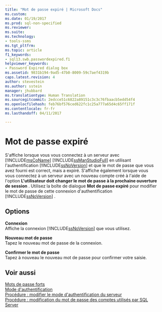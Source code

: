 ```yaml
---
title: "Mot de passe expiré | Microsoft Docs"
ms.custom: 
ms.date: 01/19/2017
ms.prod: sql-non-specified
ms.reviewer: 
ms.suite: 
ms.technology:
- tools-ssms
ms.tgt_pltfrm: 
ms.topic: article
f1_keywords:
- sql13.swb.passwordexpired.f1
helpviewer_keywords:
- Password Expired dialog box
ms.assetid: 9831b194-9ad5-47b0-8009-59c7aef4319b
caps.latest.revision: 4
author: stevestein
ms.author: sstein
manager: jhubbard
ms.translationtype: Human Translation
ms.sourcegitcommit: 2edcce51c6822a89151c3c3c76fbaacb5edd54f4
ms.openlocfilehash: feb76bf576ced622fc1c25a777a65d4c65ff171f
ms.contentlocale: fr-fr
ms.lasthandoff: 04/11/2017

---
```

# <a name="password-expired"></a>Mot de passe expiré
S'affiche lorsque vous vous connectez à un serveur avec [!INCLUDE[msCoName](../../includes/msconame_md.md)] [!INCLUDE[ssManStudioFull](../../includes/ssmanstudiofull_md.md)] en utilisant l'authentification [!INCLUDE[ssNoVersion](../../includes/ssnoversion_md.md)] et que le mot de passe que vous avez fourni est correct, mais a expiré. S'affiche également lorsque vous vous connectez à un serveur avec un nouveau compte créé à l'aide de l'option **L'utilisateur doit changer le mot de passe à la prochaine ouverture de session** . Utilisez la boîte de dialogue **Mot de passe expiré** pour modifier le mot de passe de cette connexion d'authentification [!INCLUDE[ssNoVersion](../../includes/ssnoversion_md.md)] .  
  
## <a name="options"></a>Options  
**Connexion**  
Affiche la connexion [!INCLUDE[ssNoVersion](../../includes/ssnoversion_md.md)] que vous utilisez.  
  
**Nouveau mot de passe**  
Tapez le nouveau mot de passe de la connexion.  
  
**Confirmer le mot de passe**  
Tapez à nouveau le nouveau mot de passe pour confirmer votre saisie.  
  
## <a name="see-also"></a>Voir aussi  
[Mots de passe forts](http://msdn.microsoft.com/en-us/338548f4-c4d8-47ca-b597-5c9c0f2fa205)  
[Mode d'authentification](http://msdn.microsoft.com/en-us/ff7a6a48-3d38-4209-aa0f-7d6c0a8c64ef)  
[Procédure : modifier le mode d'authentification du serveur](http://msdn.microsoft.com/en-us/79babcf8-19fd-4495-b8eb-453dc575cac0)  
[Procédure : modification du mot de passe des comptes utilisés par SQL Server](http://msdn.microsoft.com/en-us/5b6dcc03-6cae-45d3-acef-6f85ca6d615f)  
  

